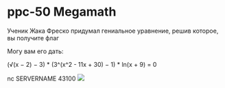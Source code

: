 # ppc-50 Megamath

Ученик Жака Фреско придумал гениальное уравнение, решив которое, вы получите флаг

Могу вам его дать:

(√(x − 2) − 3) * (3^(x^2 - 11x + 30) − 1) * ln(x + 9) = 0

nc SERVERNAME 43100
![](/pcc100-updated/static/fresco.jpg)